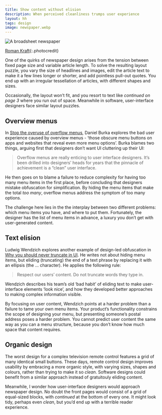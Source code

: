 ```yaml
---
title: Show content without elision
description: When perceived cleanliness trumps user experience
layout: hh
tags: design
image: newspaper.webp
---
```


![A broadsheet newspaper](newspaper.webp)

[Roman Kraft](https://unsplash.com/photos/_Zua2hyvTBk){:.photocredit}

One of the quirks of newspaper design arises from the tension between fixed page size and variable article length.
To solve the resulting layout puzzle, you vary the size of headlines and images, edit the article text to make it a few lines longer or shorter, and add pointless pull-out quotes.
You end up with an irregular tessellation of articles, with different shapes and sizes.

Occasionally, the layout won’t fit, and you resort to text like _continued on page 3_ where you run out of space.
Meanwhile in software, user-interface designers face similar layout puzzles.

## Overview menus

In [Stop the overuse of overflow menus](https://www.freecodecamp.org/news/stop-the-overuse-of-overflow-menus-5caa4b54e843/),
Daniel Burka explores the bad user experience caused by overview menus -
‘those obscure menu buttons on apps and websites that reveal even more menu options’.
Burka blames two things, arguing first that designers don’t want UI cluttering up their UI:

> Overflow menus are really enticing to user interface designers.
> It’s been drilled into designers’ heads for years that the pinnacle of achievement is a “clean” user interface. 

He then goes on to blame a failure to reduce complexity for having too many menu items in the first place,
before concluding that designers mistake obfuscation for simplification.
By hiding the menu items that make the total _too many_, overflow menus address the symptom of too many options.

The challenge here lies in the the interplay between two different problems: which menu items you have, and where to put them.
Fortunately, the designer has the list of menu items in advance, a luxury you don’t get with user-generated content.

## Text elision

Ludwig Wendzich explores another example of design-led obfuscation in
[Why you should never truncate in UI](https://medium.com/we-build-vend/why-you-should-never-truncate-in-ui-2823cca61d5a).
He writes not about hiding menu items, but eliding (truncating) the end of a text phrase by replacing it with an ellipsis (the … character).
He applies the following rule:

> Respect our users’ content. Do not truncate words they type in.

Wendzich describes his team’s old ‘bad habit’ of eliding text to make user-interface elements ‘look nice’,
and how they developed better approaches to making complex information visible.

By focusing on user content, Wendzich points at a harder problem than a failure to tame your own menu items.
Your product’s functionality constrains the scope of designing your menu, but presenting someone’s postal address poses a harder problem.
You cannot predict user content the same way as you can a menu structure, because you don’t know how much space that content requires.

## Organic design

The worst design for a complex television remote control features a grid of many identical small buttons.
These days, remote control design improves usability by embracing a more organic style, with varying sizes, shapes and colours, rather than trying to make it so _clean_.
Software designs could benefit from a similar approach instead of gratuitouly eliding content.

Meanwhile, I wonder how user-interface designers would approach newspaper design.
No doubt the front pages would consist of a grid of equal-sized blocks, with _continued_ at the bottom of every one.
It might look tidy, perhaps even _clean_, but you’d end up with a terrible reader experience.
